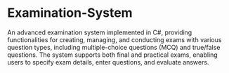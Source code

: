 # Examination-System
An advanced examination system implemented in C#, providing functionalities for creating, managing, and conducting exams with various question types, including multiple-choice questions (MCQ) and true/false questions. The system supports both final and practical exams, enabling users to specify exam details, enter questions, and evaluate answers.
